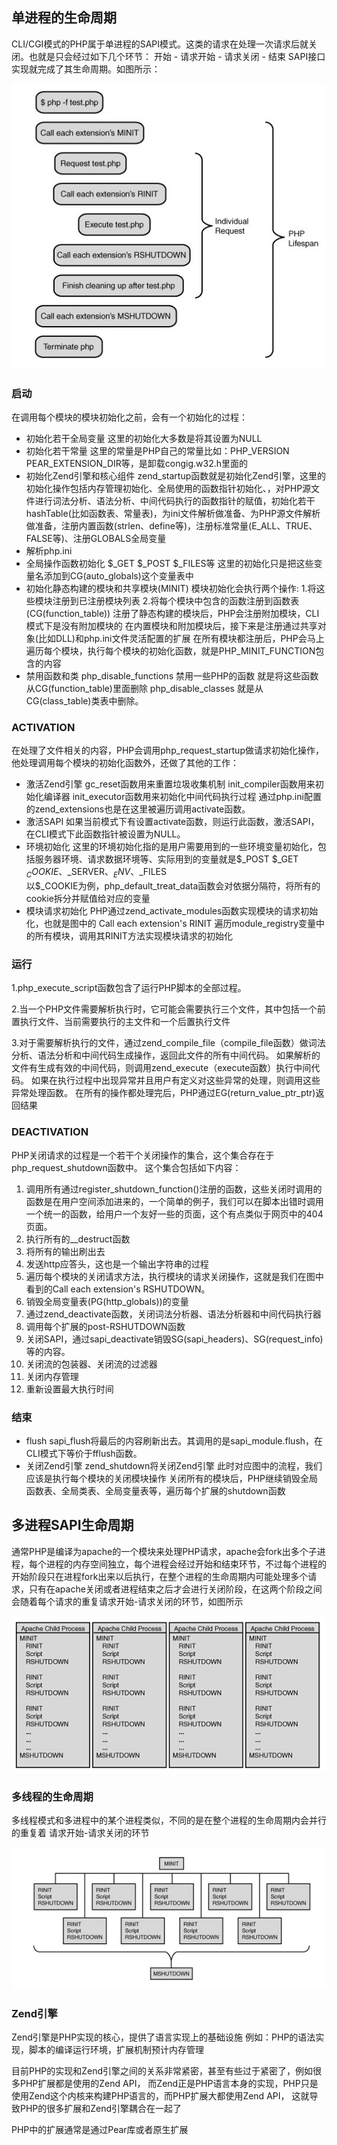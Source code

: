 ## 单进程的生命周期

CLI/CGI模式的PHP属于单进程的SAPI模式。这类的请求在处理一次请求后就关闭。也就是只会经过如下几个环节： 开始 - 请求开始 - 请求关闭 - 结束 SAPI接口实现就完成了其生命周期。如图所示：

![pic](../images/pasted-141.png)


### 启动

在调用每个模块的模块初始化之前，会有一个初始化的过程：

- 初始化若干全局变量
		这里的初始化大多数是将其设置为NULL
- 初始化若干常量
		这里的常量是PHP自己的常量比如：PHP_VERSION PEAR_EXTENSION_DIR等，是卸载congig.w32.h里面的
- 初始化Zend引擎和核心组件
		zend_startup函数就是初始化Zend引擎，这里的初始化操作包括内存管理初始化、全局使用的函数指针初始化、，对PHP源文件进行词法分析、语法分析、中间代码执行的函数指针的赋值，初始化若干hashTable(比如函数表、常量表)，为ini文件解析做准备、为PHP源文件解析做准备，注册内置函数(strlen、define等)，注册标准常量(E_ALL、TRUE、FALSE等)、注册GLOBALS全局变量
- 解析php.ini
- 全局操作函数初始化
		$_GET $_POST $_FILES等  这里的初始化只是把这些变量名添加到CG(auto_globals)这个变量表中 
- 初始化静态构建的模块和共享模块(MINIT)
		模块初始化会执行两个操作:
        	1.将这些模块注册到已注册模块列表
        	2.将每个模块中包含的函数注册到函数表(CG(function_table))
        注册了静态构建的模块后，PHP会注册附加模块，CLI模式下是没有附加模块的
        在内置模块和附加模块后，接下来是注册通过共享对象(比如DLL)和php.ini文件灵活配置的扩展
        在所有模块都注册后，PHP会马上遍历每个模块，执行每个模块的初始化函数，就是PHP_MINIT_FUNCTION包含的内容
- 禁用函数和类
		php_disable_functions 禁用一些PHP的函数 就是将这些函数从CG(function_table)里面删除 php_disable_classes 就是从CG(class_table)类表中删除。

### ACTIVATION

在处理了文件相关的内容，PHP会调用php_request_startup做请求初始化操作，他处理调用每个模块的初始化函数外，还做了其他的工作：

- 激活Zend引擎
		gc_reset函数用来重置垃圾收集机制
        init_compiler函数用来初始化编译器
        init_executor函数用来初始化中间代码执行过程
        通过php.ini配置的zend_extensions也是在这里被遍历调用activate函数。
- 激活SAPI
		如果当前模式下有设置activate函数，则运行此函数，激活SAPI，在CLI模式下此函数指针被设置为NULL。        
- 环境初始化
		这里的环境初始化指的是用户需要用到的一些环境变量初始化，包括服务器环境、请求数据环境等、实际用到的变量就是$_POST $_GET $_COOKIE、$_SERVER、$_ENV、$_FILES  
        以$_COOKIE为例，php_default_treat_data函数会对依据分隔符，将所有的cookie拆分并赋值给对应的变量
- 模块请求初始化
		PHP通过zend_activate_modules函数实现模块的请求初始化，也就是图中的 Call each extension's RINIT 遍历module_registry变量中的所有模块，调用其RINIT方法实现模块请求的初始化

### 运行

1.php_execute_script函数包含了运行PHP脚本的全部过程。

2.当一个PHP文件需要解析执行时，它可能会需要执行三个文件，其中包括一个前置执行文件、当前需要执行的主文件和一个后置执行文件

3.对于需要解析执行的文件，通过zend_compile_file（compile_file函数）做词法分析、语法分析和中间代码生成操作，返回此文件的所有中间代码。 如果解析的文件有生成有效的中间代码，则调用zend_execute（execute函数）执行中间代码。 如果在执行过程中出现异常并且用户有定义对这些异常的处理，则调用这些异常处理函数。 在所有的操作都处理完后，PHP通过EG(return_value_ptr_ptr)返回结果

### DEACTIVATION

PHP关闭请求的过程是一个若干个关闭操作的集合，这个集合存在于php_request_shutdown函数中。 这个集合包括如下内容：

1. 调用所有通过register_shutdown_function()注册的函数，这些关闭时调用的函数是在用户空间添加进来的，一个简单的例子，我们可以在脚本出错时调用一个统一的函数，给用户一个友好一些的页面，这个有点类似于网页中的404页面。
2. 执行所有的__destruct函数
3. 将所有的输出刷出去
4. 发送http应答头，这也是一个输出字符串的过程
5. 遍历每个模块的关闭请求方法，执行模块的请求关闭操作，这就是我们在图中看到的Call each extension's RSHUTDOWN。
6. 销毁全局变量表(PG(http_globals))的变量
7. 通过zend_deactivate函数，关闭词法分析器、语法分析器和中间代码执行器
8. 调用每个扩展的post-RSHUTDOWN函数
9. 关闭SAPI，通过sapi_deactivate销毁SG(sapi_headers)、SG(request_info)等的内容。
10. 关闭流的包装器、关闭流的过滤器
11. 关闭内存管理
12. 重新设置最大执行时间

### 结束

- flush
		sapi_flush将最后的内容刷新出去。其调用的是sapi_module.flush，在CLI模式下等价于fflush函数。
- 关闭Zend引擎
		zend_shutdown将关闭Zend引擎
        此时对应图中的流程，我们应该是执行每个模块的关闭模块操作
        关闭所有的模块后，PHP继续销毁全局函数表、全局类表、全局变量表等，遍历每个扩展的shutdown函数
        
## 多进程SAPI生命周期

通常PHP是编译为apache的一个模块来处理PHP请求，apache会fork出多个子进程，每个进程的内存空间独立，每个进程会经过开始和结束环节，不过每个进程的开始阶段只在进程fork出来以后执行，在整个进程的生命周期内可能处理多个请求，只有在apache关闭或者进程结束之后才会进行关闭阶段，在这两个阶段之间会随着每个请求的重复请求开始-请求关闭的环节，如图所示


![upload successful](../images/pasted-142.png)

### 多线程的生命周期

多线程模式和多进程中的某个进程类似，不同的是在整个进程的生命周期内会并行的重复着 请求开始-请求关闭的环节

![upload successful](../images/pasted-143.png)


### Zend引擎

Zend引擎是PHP实现的核心，提供了语言实现上的基础设施 例如：PHP的语法实现，脚本的编译运行环境，扩展机制预计内存管理

目前PHP的实现和Zend引擎之间的关系非常紧密，甚至有些过于紧密了，例如很多PHP扩展都是使用的Zend API， 而Zend正是PHP语言本身的实现，PHP只是使用Zend这个内核来构建PHP语言的，而PHP扩展大都使用Zend API， 这就导致PHP的很多扩展和Zend引擎耦合在一起了

PHP中的扩展通常是通过Pear库或者原生扩展